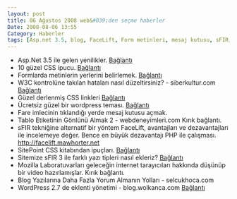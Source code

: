 ```yaml
---
layout: post
title: 06 Ağustos 2008 web&#039;den seçme haberler
Date: 2008-08-06 13:55
Category: Haberler
tags: [Asp.net 3.5, blog, FaceLift, Form metinleri, mesaj kutusu, sFIR, tablo, w3c doğrulama, WordPress, wordpress tema]
---
```


-   Asp.Net 3.5 ile gelen yenilikler. [Bağlantı][]
-   10 güzel CSS ipucu. [Bağlantı][1]
-   Formlarda metinlerin yerlerini belirlemek. [Bağlantı][2]
-   W3C kontrolüne takılan hataları nasıl düzeltirsiniz? -
    siberkultur.com [Bağlantı][3]
-   Güzel derlenmiş CSS linkleri [Bağlantı][4]
-   Ücretsiz güzel bir wordpress teması. [Bağlantı][5]
-   Fare imlecinin tıklandığı yerde mesaj kutusu açmak.
-   Tablo Etiketinin Gönlünü Almak 2 - webdeneyimleri.com Kırık bağlantı.
-   sFIR tekniğine alternatif bir yöntem FaceLift, avantajları ve
    dezavantajları ile incelemeye değer. Bence en büyük dezavantajı PHP
    ile çalışması. http://facelift.mawhorter.net
-   SitePoint CSS kitabından ipuçları. [Bağlantı][9]
-   Sitemize sFIR 3 ile farklı yazı tipleri nasıl ekleriz?
    [Bağlantı][10]
-   Mozilla Laboratuvarları geleceğin internet tarayıcıları hakkında
    düşünüp bir video hazırlamışlar. Kırık bağlantı.
-   Blog Yazılarına Daha Fazla Yorum Almanın Yolları - selcukhoca.com
-   WordPress 2.7 de eklenti yönetimi - blog.wolkanca.com [Bağlantı][13]


  [Bağlantı]: http://www.devx.com/codemag/Article/38741 "asp.net 3.5"
  [1]: http://designreviver.com/tutorials/10-excellent-css-tips-and-tutorials/
    "css"
  [2]: http://css-tricks.com/label-placement-on-forms/
    "form metinlerinin yeri"
  [3]: http://www.siberkultur.com/?q=css-html-hata-ayiklama
    "w3c doğrulama"
  [4]: http://www.webdevlounge.com/articles/mega-awesome-css-resource-list/
    "CSS linkleri"
  [5]: http://www.smashingmagazine.com/2008/08/05/fervens-a-free-wordpress-theme/
    "wordpress teması"
  [9]: http://www.sitepoint.com/blogs/2008/08/05/mining-the-sitepoint-css-reference/
    "css ipuçları"
  [10]: http://nettuts.com/javascript-ajax/how-to-implement-sifr3-into-your-website/
  [13]: http://blog.wolkanca.com/wordpress-27-de-eklenti-yonetimi/?source=rss
    "wordpress 2.7"
